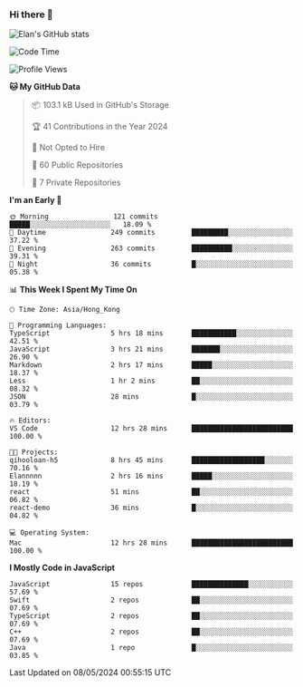 ### Hi there 👋

![Elan's GitHub stats](https://github-readme-stats.vercel.app/api?username=elaninhust&rank_icon=github)

<!--START_SECTION:waka-->
![Code Time](http://img.shields.io/badge/Code%20Time-199%20hrs%2043%20mins-blue)

![Profile Views](http://img.shields.io/badge/Profile%20Views-1-blue)

**🐱 My GitHub Data** 

> 📦 103.1 kB Used in GitHub's Storage 
 > 
> 🏆 41 Contributions in the Year 2024
 > 
> 🚫 Not Opted to Hire
 > 
> 📜 60 Public Repositories 
 > 
> 🔑 7 Private Repositories 
 > 
**I'm an Early 🐤** 

```text
🌞 Morning                121 commits         █████░░░░░░░░░░░░░░░░░░░░   18.09 % 
🌆 Daytime                249 commits         █████████░░░░░░░░░░░░░░░░   37.22 % 
🌃 Evening                263 commits         ██████████░░░░░░░░░░░░░░░   39.31 % 
🌙 Night                  36 commits          █░░░░░░░░░░░░░░░░░░░░░░░░   05.38 % 
```


📊 **This Week I Spent My Time On** 

```text
🕑︎ Time Zone: Asia/Hong_Kong

💬 Programming Languages: 
TypeScript               5 hrs 18 mins       ███████████░░░░░░░░░░░░░░   42.51 % 
JavaScript               3 hrs 21 mins       ███████░░░░░░░░░░░░░░░░░░   26.90 % 
Markdown                 2 hrs 17 mins       █████░░░░░░░░░░░░░░░░░░░░   18.37 % 
Less                     1 hr 2 mins         ██░░░░░░░░░░░░░░░░░░░░░░░   08.32 % 
JSON                     28 mins             █░░░░░░░░░░░░░░░░░░░░░░░░   03.79 % 

🔥 Editors: 
VS Code                  12 hrs 28 mins      █████████████████████████   100.00 % 

🐱‍💻 Projects: 
qihooloan-h5             8 hrs 45 mins       ██████████████████░░░░░░░   70.16 % 
Elannnnn                 2 hrs 16 mins       █████░░░░░░░░░░░░░░░░░░░░   18.19 % 
react                    51 mins             ██░░░░░░░░░░░░░░░░░░░░░░░   06.82 % 
react-demo               36 mins             █░░░░░░░░░░░░░░░░░░░░░░░░   04.82 % 

💻 Operating System: 
Mac                      12 hrs 28 mins      █████████████████████████   100.00 % 
```

**I Mostly Code in JavaScript** 

```text
JavaScript               15 repos            ██████████████░░░░░░░░░░░   57.69 % 
Swift                    2 repos             ██░░░░░░░░░░░░░░░░░░░░░░░   07.69 % 
TypeScript               2 repos             ██░░░░░░░░░░░░░░░░░░░░░░░   07.69 % 
C++                      2 repos             ██░░░░░░░░░░░░░░░░░░░░░░░   07.69 % 
Java                     1 repo              █░░░░░░░░░░░░░░░░░░░░░░░░   03.85 % 
```




 Last Updated on 08/05/2024 00:55:15 UTC
<!--END_SECTION:waka-->
